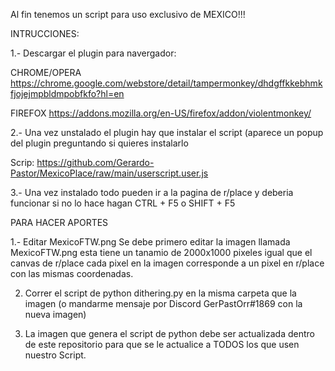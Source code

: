 Al fin tenemos un script para uso exclusivo de MEXICO!!!

INTRUCCIONES:

1.- Descargar el plugin para navergador:

  CHROME/OPERA https://chrome.google.com/webstore/detail/tampermonkey/dhdgffkkebhmkfjojejmpbldmpobfkfo?hl=en

  FIREFOX https://addons.mozilla.org/en-US/firefox/addon/violentmonkey/

2.- Una vez unstalado el plugin hay que instalar el script (aparece un popup del plugin preguntando si quieres instalarlo

  Scrip: https://github.com/Gerardo-Pastor/MexicoPlace/raw/main/userscript.user.js
  
  
3.- Una vez instalado todo pueden ir a la pagina de r/place y deberia funcionar si no lo hace hagan CTRL + F5 o SHIFT + F5


PARA HACER APORTES

1.- Editar MexicoFTW.png
  Se debe primero editar la imagen llamada MexicoFTW.png esta tiene un tanamio de 2000x1000 pixeles igual que el canvas de r/place cada pixel en la imagen corresponde a un pixel en r/place con las mismas coordenadas. 
  
2. Correr el script de python dithering.py en la misma carpeta que la imagen (o mandarme mensaje por Discord GerPastOrr#1869 con la nueva imagen) 

3. La imagen que genera el script de python debe ser actualizada dentro de este repositorio para que se le actualice a TODOS los que usen nuestro Script. 


         
